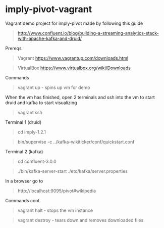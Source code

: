 # imply-pivot-vagrant 

Vagrant demo project for imply-pivot made by following this guide

> http://www.confluent.io/blog/building-a-streaming-analytics-stack-with-apache-kafka-and-druid/


Prereqs
> Vagrant https://www.vagrantup.com/downloads.html

> VirtualBox https://www.virtualbox.org/wiki/Downloads 

Commands
> vagrant up - spins up vm for demo

When the vm has finished, open 2 terminals and ssh into the vm to start druid and kafka to start visualizing
> vagrant ssh 

Terminal 1 (druid)
> cd imply-1.2.1

> bin/supervise -c ../kafka-wikiticker/conf/quickstart.conf

Terminal 2 (kafka) 
> cd confluent-3.0.0

> ./bin/kafka-server-start ./etc/kafka/server.properties

In a browser go to 
> http://localhost:9095/pivot#wikipedia
	
Commands cont.
> vagrant halt - stops the vm instance

> vagrant destroy - tears down and removes downloaded files

